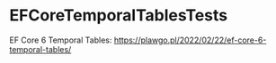 # EFCoreTemporalTablesTests

EF Core 6 Temporal Tables: https://plawgo.pl/2022/02/22/ef-core-6-temporal-tables/
